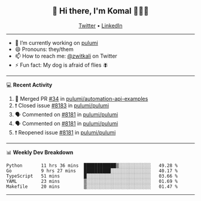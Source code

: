 <h2 align="center"> 👋 Hi there, I'm Komal 🧑🏾‍💻 </h2>
<p align="center">
    <a href="https://twitter.com/zwitkali">Twitter</a> •
    <a href="https://www.linkedin.com/in/komal-ali/">LinkedIn</a>
</p>

--------

- 🔭 I’m currently working on [pulumi](https://github.com/pulumi/pulumi)
- 😄 Pronouns: they/them
- 📫 How to reach me: [@zwitkali](https://twitter.com/zwitkali) on Twitter
- ⚡ Fun fact: My dog is afraid of flies 🪰

--------
💻 **Recent Activity**

<!--START_SECTION:activity-->
1. 🎉 Merged PR [#34](https://github.com/pulumi/automation-api-examples/pull/34) in [pulumi/automation-api-examples](https://github.com/pulumi/automation-api-examples)
2. ❗️ Closed issue [#8183](https://github.com/pulumi/pulumi/issues/8183) in [pulumi/pulumi](https://github.com/pulumi/pulumi)
3. 🗣 Commented on [#8181](https://github.com/pulumi/pulumi/issues/8181) in [pulumi/pulumi](https://github.com/pulumi/pulumi)
4. 🗣 Commented on [#8181](https://github.com/pulumi/pulumi/issues/8181) in [pulumi/pulumi](https://github.com/pulumi/pulumi)
5. ❗️ Reopened issue [#8181](https://github.com/pulumi/pulumi/issues/8181) in [pulumi/pulumi](https://github.com/pulumi/pulumi)
<!--END_SECTION:activity-->

--------

📊 **Weekly Dev Breakdown**
<!--START_SECTION:waka-->
```text
Python       11 hrs 36 mins  ████████████▒░░░░░░░░░░░░   49.28 % 
Go           9 hrs 27 mins   ██████████░░░░░░░░░░░░░░░   40.17 % 
TypeScript   51 mins         █░░░░░░░░░░░░░░░░░░░░░░░░   03.66 % 
YAML         23 mins         ▒░░░░░░░░░░░░░░░░░░░░░░░░   01.69 % 
Makefile     20 mins         ▒░░░░░░░░░░░░░░░░░░░░░░░░   01.47 % 
```
<!--END_SECTION:waka-->

--------